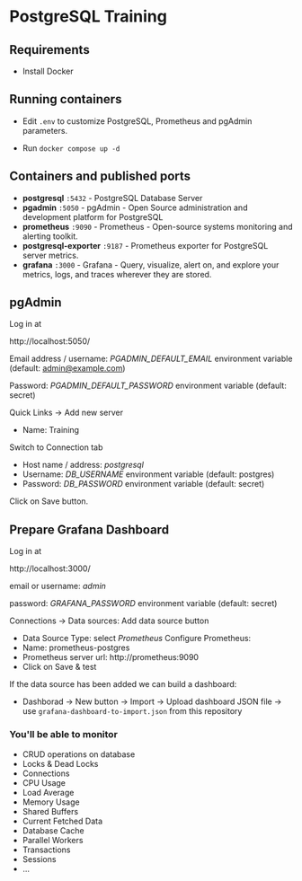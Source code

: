 # PostgreSQL Training

## Requirements
* Install Docker

## Running containers

* Edit `.env` to customize PostgreSQL, Prometheus and pgAdmin parameters.

* Run `docker compose up -d`

## Containers and published ports
* **postgresql** `:5432` - PostgreSQL Database Server
* **pgadmin** `:5050` - pgAdmin - Open Source administration and development platform for PostgreSQL
* **prometheus** `:9090` - Prometheus - Open-source systems monitoring and alerting toolkit.
* **postgresql-exporter** `:9187` - Prometheus exporter for PostgreSQL server metrics.
* **grafana** `:3000` - Grafana - Query, visualize, alert on, and explore your metrics, logs, and traces wherever they are stored.

## pgAdmin

Log in at 

http://localhost:5050/ 

Email address / username: *PGADMIN_DEFAULT_EMAIL* environment variable (default:  admin@example.com)

Password: *PGADMIN_DEFAULT_PASSWORD* environment variable (default: secret)

Quick Links -> Add new server
* Name: Training

Switch to Connection tab
* Host name / address: *postgresql*
* Username: *DB_USERNAME* environment variable (default: postgres)
* Password: *DB_PASSWORD* environment variable (default: secret)

Click on Save button.

## Prepare Grafana Dashboard

Log in at 

http://localhost:3000/ 

email or username: *admin*

password: *GRAFANA_PASSWORD* environment variable (default: secret)

Connections -> Data sources: Add data source button
* Data Source Type: select *Prometheus*
Configure Prometheus:
* Name: prometheus-postgres
* Prometheus server url: http://prometheus:9090
* Click on Save & test

If the data source has been added we can build a dashboard:
* Dashborad -> New button -> Import -> Upload dashboard JSON file -> use `grafana-dashboard-to-import.json` from this repository

### You'll be able to monitor  
* CRUD operations on database
* Locks & Dead Locks
* Connections
* CPU Usage
* Load Average
* Memory Usage
* Shared Buffers
* Current Fetched Data
* Database Cache
* Parallel Workers
* Transactions
* Sessions
* ...

